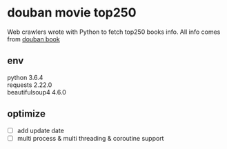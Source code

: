 # douban movie top250
Web crawlers wrote with Python to fetch top250 books info. 
All info comes from [douban book](https://book.douban.com/top250)

## env
python 3.6.4    
requests 2.22.0    
beautifulsoup4 4.6.0

## optimize
- [ ] add update date
- [ ] multi process & multi threading & coroutine support
